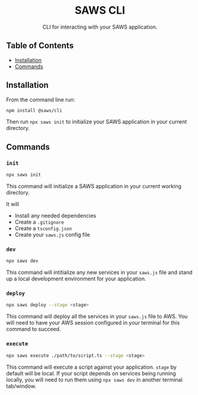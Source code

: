 <div align='center'>

# SAWS CLI

CLI for interacting with your SAWS application.

</div>

## Table of Contents
- [Installation](#installation)
- [Commands](#commands)

## Installation <a id='installation'>

From the command line run:
```bash
npm install @saws/cli
```

Then run `npx saws init` to initialize your SAWS application in your current directory.

## Commands <a id='commands'>

### `init`

```bash
npx saws init
```

This command will initialize a SAWS application in your current working directory.

It will
 - Install any needed dependencies
 - Create a `.gitignore`
 - Create a `tsconfig.json`
 - Create your `saws.js` config file

### `dev`

```bash
npx saws dev
```

This command will intitialize any new services in your `saws.js` file and stand up a local development environment for your application.

### `deploy`

```bash
npx saws deploy --stage <stage>
```

This command will deploy all the services in your `saws.js` file to AWS. You will need to have your AWS session configured in your terminal for this command to succeed.

### `execute`

```bash
npx saws execute ./path/to/script.ts --stage <stage>

```
This command will execute a script against your application. `stage` by default will be local. If your script depends on services being running locally, you will need to run them using `npx saws dev` in another terminal tab/window.
